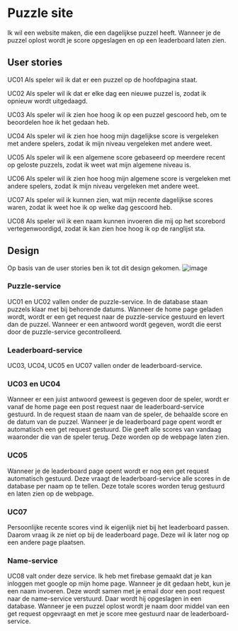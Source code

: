 # Puzzle site
 
Ik wil een website maken, die een dagelijkse puzzel heeft. Wanneer je de puzzel oplost wordt je score opgeslagen en op een leaderboard laten zien.

## User stories
UC01 Als speler wil ik dat er een puzzel op de hoofdpagina staat.

UC02 Als speler wil ik dat er elke dag een nieuwe puzzel is, zodat ik opnieuw wordt uitgedaagd.

UC03 Als speler wil ik zien hoe hoog ik op een puzzel gescoord heb, om te beoordelen hoe ik het gedaan heb.

UC04 Als speler wil ik zien hoe hoog mijn dagelijkse score is vergeleken met andere spelers, zodat ik mijn niveau vergeleken met andere weet.

UC05 Als speler wil ik een algemene score gebaseerd op meerdere recent op geloste puzzels, zodat ik weet wat mijn algemene niveau is.

UC06 Als speler wil ik zien hoe hoog mijn algemene score is vergeleken met andere spelers, zodat ik mijn niveau vergeleken met andere weet.

UC07 Als speler wil ik kunnen zien, wat mijn recente dagelijkse scores waren, zodat ik weet hoe ik op welke dag gescoord heb.

UC08 Als speler wil ik een naam kunnen invoeren die mij op het scorebord vertegenwoordigd, zodat ik kan zien hoe hoog ik op de ranglijst sta.

## Design 
Op basis van de user stories ben ik tot dit design gekomen.
![image](https://user-images.githubusercontent.com/49039524/174486089-3629245c-6512-4408-afb5-971de10a2692.png)

### Puzzle-service
UC01 en UC02 vallen onder de puzzle-service. In de database staan puzzels klaar met bij behorende datums. Wanneer de home page geladen wordt, wordt er een get request naar de puzzle-service gestuurd en levert dan de puzzel. Wanneer er een antwoord wordt gegeven, wordt die eerst door de puzzle-service gecontrolleerd.

### Leaderboard-service
 UC03, UC04, UC05 en UC07 vallen onder de leaderboard-service. 
 
### UC03 en UC04
Wanneer er een juist antwoord geweest is gegeven door de speler, wordt er vanaf de home page een post request naar de leaderboard-service gestuurd. In de request staan de naam van de speler, de behaalde score en de datum van de puzzel. Wanneer je de leaderboard page opent wordt er automatisch een get request gestuurd. Die geeft alle scores van vandaag waaronder die van de speler terug. Deze worden op de webpage laten zien.

### UC05
Wanneer je de leaderboard page opent wordt er nog een get request automatisch gestuurd. Deze vraagt de leaderboard-service alle scores in de database per naam op te tellen. Deze totale scores worden terug gestuurd en laten zien op de webpage.

### UC07
Persoonlijke recente scores vind ik eigenlijk niet bij het leaderboard passen. Daarom vraag ik ze niet op bij de leaderboard page. Deze wil ik later nog op een andere page plaatsen.

### Name-service
UC08 valt onder deze service. Ik heb met firebase gemaakt dat je kan inloggen met google op mijn home page. Wanneer je dit gedaan hebt, kun je een naam invoeren. Deze wordt samen met je email door een post request naar de name-service verstuurd. Daar wordt hij opgeslagen in een database. Wanneer je een puzzel oplost wordt je naam door middel van een get request opgevraagt en met je score mee gestuurd naar de leaderboard-service.


